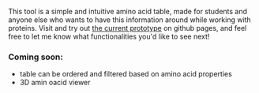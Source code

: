 This tool is a simple and intuitive amino acid table, made for students and anyone else who wants to have this information around while working with proteins. Visit and try out  [the current prototype](https://a-benedetti.github.io/aminoacids/) on github pages, and feel free to let me know what functionalities you'd like to see next!

### Coming soon:
- table can be ordered and filtered based on amino acid properties
- 3D amin oacid viewer
